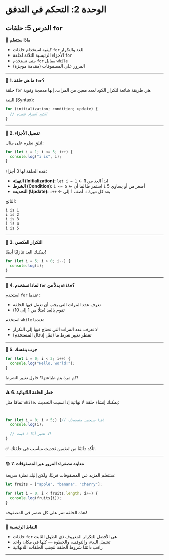 # الوحدة 2: التحكم في التدفق

## الدرس 5: حلقات `for`

🧠 **ماذا ستتعلم**
*	كيفية استخدام حلقات `for` للعد والتكرار
*	الأجزاء الرئيسية الثلاثة لحلقة `for`
*	متى تستخدم `for` مقابل `while`
*	المرور على المصفوفات (مقدمة موجزة)

---

🔁 **1. ما هي حلقة `for`؟**

حلقة `for` هي طريقة شائعة لتكرار الكود لعدد معين من المرات. إنها مدمجة وقوية.

البنية (Syntax):
```javascript
for (initialization; condition; update) {
  // الكود المراد تنفيذه
}
```

---

👀 **2. تفصيل الأجزاء**

لنلقِ نظرة على مثال:
```javascript
for (let i = 1; i <= 5; i++) {
  console.log("i is", i);
}
```

هذه الحلقة لها 3 أجزاء:
*	**التهيئة (Initialization):** `let i = 1` ← ابدأ العد من 1
*	**الشرط (Condition):** `i <= 5` ← استمر طالما أن `i` أصغر من أو يساوي 5
*	**التحديث (Update):** `i++` ← أضف 1 إلى `i` بعد كل دورة

الناتج:
```
i is 1
i is 2
i is 3
i is 4
i is 5
```

---

🔄 **3. التكرار العكسي**

يمكنك العد تنازليًا أيضًا!
```javascript
for (let i = 5; i > 0; i--) {
  console.log(i);
}
```

---

🧠 **4. لماذا نستخدم `for` بدلاً من `while`؟**

استخدم `for` عندما:
*	تعرف عدد المرات التي يجب أن تعمل فيها الحلقة
*	تقوم بالعد (مثلًا من 1 إلى 10)

استخدم `while` عندما:
*	لا تعرف عدد المرات التي تحتاج فيها إلى التكرار
*	تنتظر تغيير شرط ما (مثل إدخال المستخدم)

---

🧪 **5. جرب بنفسك**
```javascript
for (let i = 0; i < 3; i++) {
  console.log("Hello, world!");
}
```
كم مرة يتم طباعتها؟ حاول تغيير الشرط!

---

⚠️ **6. خطر الحلقة اللانهائية**

تمامًا مثل `while`، يمكنك إنشاء حلقة لا نهائية إذا نسيت التحديث:
```javascript


for (let i = 0; i < 5;) {// هذا سيجمد متصفحك!
  console.log(i); 
  
  // قيمة i لا تتغير أبدًا!
}
```

✅ تأكد دائمًا من تضمين تحديث مناسب في حلقتك.

---

📚 **7. معاينة مصغرة: المرور عبر المصفوفات**

ستتعلم المزيد عن المصفوفات قريبًا، ولكن إليك نظرة سريعة:
```javascript
let fruits = ["apple", "banana", "cherry"];

for (let i = 0; i < fruits.length; i++) {
  console.log(fruits[i]);
}
```
هذه الحلقة تمر على كل عنصر في المصفوفة!

---

🧠 **النقاط الرئيسية**
*	حلقات `for` هي الأفضل للتكرار المعروف ذي الطول الثابت
*	تشمل البدء، والتوقف، والخطوة — كلها في مكان واحد
*	راقب دائمًا شروط الحلقة لتجنب الحلقات اللانهائية


---